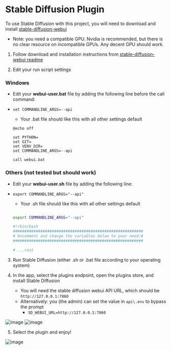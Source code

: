 # Stable Diffusion Plugin

To use Stable Diffusion with this project, you will need to download and install [stable-diffusion-webui](https://github.com/AUTOMATIC1111/stable-diffusion-webui)

- Note: you need a compatible GPU. Nvidia is recommended, but there is no clear resource on incompatible GPUs. Any decent GPU should work.

1. Follow download and installation instructions from [stable-diffusion-webui readme](https://github.com/AUTOMATIC1111/stable-diffusion-webui)

2. Edit your run script settings

### Windows

 - Edit your **webui-user.bat** file by adding the following line before the call command:
- `set COMMANDLINE_ARGS=--api`

    - Your .bat file should like this with all other settings default
    ```shell 
    @echo off

    set PYTHON=
    set GIT=
    set VENV_DIR=
    set COMMANDLINE_ARGS=--api

    call webui.bat
    ```
### Others (not tested but should work)

 - Edit your **webui-user.sh** file by adding the following line:
 - `export COMMANDLINE_ARGS="--api"`

     - Your .sh file should like this with all other settings default
    ```bash 

    export COMMANDLINE_ARGS="--api"

    #!/bin/bash
    #########################################################
    # Uncomment and change the variables below to your need:#
    #########################################################

    # ...rest
    ```

3. Run Stable Diffusion (either .sh or .bat file according to your operating system)

4. In the app, select the plugins endpoint, open the plugins store, and install Stable Diffusion
    - You will need the stable diffusion webui API URL, which should be `http://127.0.0.1:7860`
    - Alternatively: you (the admin) can set the value in `api\.env` to bypass the prompt
        - `SD_WEBUI_URL=http://127.0.0.1:7860`

![image](https://github.com/danny-avila/chatgpt-clone/assets/110412045/e33e0133-66c1-4781-9ca8-bbd8c174579c)
![image](https://github.com/danny-avila/chatgpt-clone/assets/110412045/a075e5b9-d648-405d-96cf-178af792aabc)


5. Select the plugin and enjoy!

![image](https://github.com/danny-avila/chatgpt-clone/assets/110412045/bbdffdc7-57b0-459e-87c2-c3c2871b74cb)
